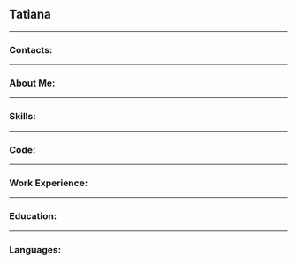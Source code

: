 ## Tatiana
---
### Contacts:
---
### About Me:
---
### Skills:
---
### Code:
---
### Work Experience:
---
### Education:
---
### Languages:
